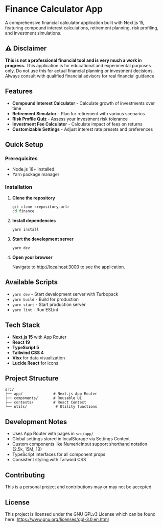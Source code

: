 # Finance Calculator App

A comprehensive financial calculator application built with Next.js 15, featuring compound interest calculations, retirement planning, risk profiling, and investment simulations.

## ⚠️ Disclaimer

**This is not a professional financial tool and is very much a work in progress.** This application is for educational and experimental purposes only. Do not use this for actual financial planning or investment decisions. Always consult with qualified financial advisors for real financial guidance.

## Features

- **Compound Interest Calculator** - Calculate growth of investments over time
- **Retirement Simulator** - Plan for retirement with various scenarios
- **Risk Profile Quiz** - Assess your investment risk tolerance
- **Investment Fee Calculator** - Calculate impact of fees on returns
- **Customizable Settings** - Adjust interest rate presets and preferences

## Quick Setup

### Prerequisites

- Node.js 18+ installed
- Yarn package manager

### Installation

1. **Clone the repository**

   ```bash
   git clone <repository-url>
   cd finance
   ```

2. **Install dependencies**

   ```bash
   yarn install
   ```

3. **Start the development server**

   ```bash
   yarn dev
   ```

4. **Open your browser**

   Navigate to [http://localhost:3000](http://localhost:3000) to see the application.

## Available Scripts

- `yarn dev` - Start development server with Turbopack
- `yarn build` - Build for production
- `yarn start` - Start production server
- `yarn lint` - Run ESLint

## Tech Stack

- **Next.js 15** with App Router
- **React 19**
- **TypeScript 5**
- **Tailwind CSS 4**
- **Visx** for data visualization
- **Lucide React** for icons

## Project Structure

```
src/
├── app/              # Next.js App Router
├── components/       # Reusable UI
├── contexts/         # React Context
└── utils/             # Utility functions
```

## Development Notes

- Uses App Router with pages in `src/app/`
- Global settings stored in localStorage via Settings Context
- Custom components like NumericInput support shorthand notation (2.5k, 15M, 1B)
- TypeScript interfaces for all component props
- Consistent styling with Tailwind CSS

## Contributing

This is a personal project and contributions may or may not be accepted.

## License

This project is licensed under the GNU GPLv3 License which can be found here: https://www.gnu.org/licenses/gpl-3.0.en.html
